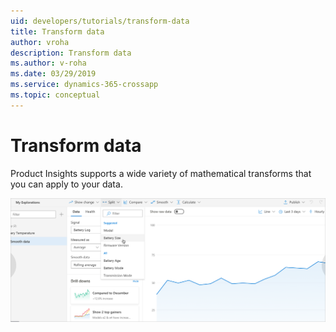 ```yaml
---
uid: developers/tutorials/transform-data
title: Transform data
author: vroha
description: Transform data
ms.author: v-roha
ms.date: 03/29/2019
ms.service: dynamics-365-crossapp
ms.topic: conceptual
---
```

# Transform data

Product Insights supports a wide variety of mathematical transforms that you can apply to your data.

![Transform data](transform-data.png)
